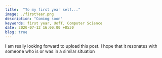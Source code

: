 ```yaml
---
title:  "To my first year self..."
image: ./firstYear.png
description: "Coming soon"
keywords: first year, UofT, Computer Science
date: 2020-07-12 16:00:00 +0530
blog: true
---
```


I am really looking forward to upload this post. I hope that it resonates with someone who is or was in a similar situation